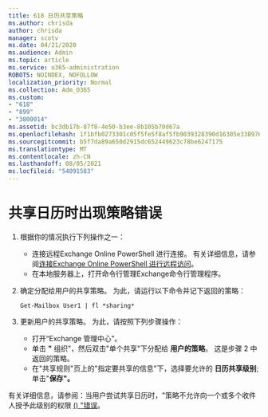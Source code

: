 ```yaml
---
title: 618 日历共享策略
ms.author: chrisda
author: chrisda
manager: scotv
ms.date: 04/21/2020
ms.audience: Admin
ms.topic: article
ms.service: o365-administration
ROBOTS: NOINDEX, NOFOLLOW
localization_priority: Normal
ms.collection: Adm_O365
ms.custom:
- "618"
- "899"
- "3800014"
ms.assetid: bc3db17b-87f8-4e50-b3ee-8b105b70d67a
ms.openlocfilehash: 1f1bfb0273301c05f5fe5f8af5fb9039328390d16305e33897680dce1c1977e8
ms.sourcegitcommit: b5f7da89a650d2915dc652449623c78be6247175
ms.translationtype: MT
ms.contentlocale: zh-CN
ms.lasthandoff: 08/05/2021
ms.locfileid: "54091583"
---
```

# <a name="policy-error-when-sharing-a-calendar"></a>共享日历时出现策略错误

1. 根据你的情况执行下列操作之一：
    - 连接远程Exchange Online PowerShell 进行连接。 有关详细信息，请参阅[连接Exchange Online PowerShell 进行远程访问](https://technet.microsoft.com/library/jj984289%28v=exchg.160%29.aspx)。
    - 在本地服务器上，打开命令行管理Exchange命令行管理程序。
2. 确定分配给用户的共享策略。 为此，请运行以下命令并记下返回的策略：

    `
    Get-Mailbox User1 | fl *sharing*
    `

3. 更新用户的共享策略。 为此，请按照下列步骤操作：
    - 打开“Exchange 管理中心”。
    - 单击 **"** 组织"，然后双击"单个共享"下分配给 **用户的策略**。 这是步骤 2 中返回的策略。
    - 在"共享规则"页上的"指定要共享的信息"下，选择要允许的 **日历共享级别**;单击"**保存"。**

有关详细信息，请参阅：当用户尝试共享日历时，"策略不允许向一个或多个收件人授予此级别的权限 [ () "错误](https://docs.microsoft.com/exchange/troubleshoot/calendar-sharing/policy-permissions-issue)。
